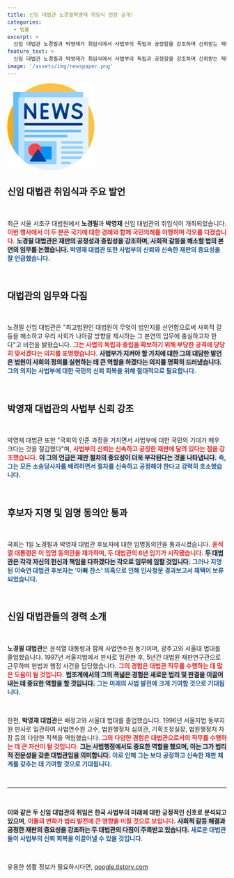 ```yaml
---
title: 신임 대법관 노경필박영재 취임식 현장 공개!
categories:
  - 법률
excerpt: >
  신임 대법관 노경필과 박영재가 취임식에서 사법부의 독립과 공정함을 강조하며 신뢰받는 재판을 다짐했다. 이들에 대한 기대와 의혹 속에서 새로운 시대의 법원 방향이 주목받는다.
feature_text: >
  신임 대법관 노경필과 박영재가 취임식에서 사법부의 독립과 공정함을 강조하며 신뢰받는 재판을 다짐했다. 이들에 대한 기대와 의혹 속에서 새로운 시대의 법원 방향이 주목받는다.
image: '/assets/img/newspaper.png'
---
```


<p><img src="/assets/img/newspaper.png" alt="kimp 속보" /></p>

<h2 data-ke-size="size26">신임 대법관 취임식과 주요 발언</h2>

<p data-ke-size="size16">&nbsp;</p> 

<p>최근 서울 서초구 대법원에서 <strong>노경필</strong>과 <strong>박영재</strong> 신임 대법관의 취임식이 개최되었습니다. <b><span style="color: #ee2323;">이번 행사에서 이 두 분은 국기에 대한 경례와 함께 국민의례를 이행하며 각오를 다졌습니다.</span></b> <b><span style="background-color: #21538527;">노경필 대법관은 재판의 공정성과 중립성을 강조하며, 사회적 갈등을 해소할 법의 본연의 임무를 논했습니다.</span></b> <b><span style="color: #1a5490;">박영재 대법관 또한 사법부의 신뢰와 신속한 재판의 중요성을 잘 언급했습니다.</span></b></p>

<p data-ke-size="size16">&nbsp;</p> 

<h2 data-ke-size="size26">대법관의 임무와 다짐</h2>

<p data-ke-size="size16">&nbsp;</p>

<p>노경필 신임 대법관은 "최고법원인 대법원이 무엇이 법인지를 선언함으로써 사회적 갈등을 해소하고 우리 사회가 나아갈 방향을 제시하는 그 본연의 임무에 충실하고자 한다"고 비전을 밝혔습니다. <b><span style="color: #ee2323;">그는 사법의 독립과 중립을 확보하기 위해 부당한 공격에 당당히 맞서겠다는 의지를 표명했습니다.</span></b> <b><span style="background-color: #21538527;">사법부가 지켜야 할 가치에 대한 그의 대담한 발언은 법원이 사회의 정의를 실현하는 데 큰 역할을 하겠다는 의지를 명확히 드러냈습니다.</span></b> <b><span style="color: #1a5490;">그의 의지는 사법부에 대한 국민의 신뢰 회복을 위해 절대적으로 필요합니다.</span></b></p>

<p data-ke-size="size16">&nbsp;</p> 

<h2 data-ke-size="size26">박영재 대법관의 사법부 신뢰 강조</h2>

<p data-ke-size="size16">&nbsp;</p>

<p>박영재 대법관 또한 "국회의 인준 과정을 거치면서 사법부에 대한 국민의 기대가 매우 크다는 것을 절감했다"며, <b><span style="color: #ee2323;">사법부의 신뢰는 신속하고 공정한 재판에 달려 있다는 점을 강조했습니다.</span></b> <b><span style="background-color: #21538527;">이 그의 언급은 재판 절차의 중요성이 더욱 부각된다는 것을 나타냅니다.</span></b> <b><span style="color: #1a5490;">즉, 그는 모든 소송당사자를 배려하면서 절차를 신속하고 공정해야 한다고 강력히 호소했습니다.</span></b></p>

<p data-ke-size="size16">&nbsp;</p> 

<h2 data-ke-size="size26">후보자 지명 및 임명 동의안 통과</h2>

<p data-ke-size="size16">&nbsp;</p>

<p>국회는 1일 노경필과 박영재 대법관 후보자에 대한 임명동의안을 통과시켰습니다. <b><span style="color: #ee2323;">윤석열 대통령은 이 임명 동의안을 재가하며, 두 대법관의 6년 임기가 시작됐습니다.</span></b> <b><span style="background-color: #21538527;">두 대법관은 각각 자신의 헌신과 책임을 다하겠다는 각오로 임무에 임할 것입니다.</span></b> <b><span style="color: #1a5490;">그러나 지명된 이숙연 대법관 후보자는 '아빠 찬스' 의혹으로 인해 인사청문 경과보고서 채택이 보류되었습니다.</span></b></p>

<p data-ke-size="size16">&nbsp;</p> 

<h2 data-ke-size="size26">신임 대법관들의 경력 소개</h2>

<p data-ke-size="size16">&nbsp;</p>

<p><strong>노경필 대법관</strong>은 윤석열 대통령과 함께 사법연수원 동기이며, 광주고와 서울대 법대를 졸업했습니다. 1997년 서울지법에서 판사로 임관한 후, 5년간 대법원 재판연구관으로 근무하며 헌법과 행정 사건을 담당했습니다. <b><span style="color: #ee2323;">그의 경험은 대법관 직무를 수행하는 데 많은 도움이 될 것입니다.</span></b> <b><span style="background-color: #21538527;">법조계에서의 그의 폭넓은 경험은 새로운 법리 및 판결을 이끌어내는 데 중요한 역할을 할 것입니다.</span></b> <b><span style="color: #1a5490;">그는 미래의 사법 발전에 크게 기여할 것으로 기대됩니다.</span></b></p>

<p data-ke-size="size16">&nbsp;</p> 

<p>한편, <strong>박영재 대법관</strong>은 배정고와 서울대 법대를 졸업했습니다. 1996년 서울지법 동부지원 판사로 임관하여 사법연수원 교수, 법원행정처 심의관, 기획조정실장, 법원행정처 차장 등의 다양한 직책을 역임했습니다. <b><span style="color: #ee2323;">그의 다양한 경험은 대법관으로서의 직무를 수행하는 데 큰 자산이 될 것입니다.</span></b> <b><span style="background-color: #21538527;">그는 사법행정에서도 중요한 역할을 했으며, 이는 그가 법리적 전문성을 갖춘 대법관임을 의미합니다.</span></b> <b><span style="color: #1a5490;">이로 인해 그는 보다 공정하고 신속한 재판 체계를 갖추는 데 기여할 것으로 기대됩니다.</span></b></p>

<p data-ke-size="size16">&nbsp;</p> 

<hr>

<p data-ke-size="size16">&nbsp;</p>

<p><strong>이와 같은 두 신임 대법관의 취임은 한국 사법부의 미래에 대한 긍정적인 신호로 분석되고 있으며</strong>, <b><span style="color: #ee2323;">이들의 변화가 법리 발전에 큰 영향을 미칠 것으로 보입니다.</span></b> <b><span style="background-color: #21538527;">사회적 갈등 해결과 공정한 재판의 중요성을 강조하는 두 대법관의 다짐이 주목받고 있습니다.</span></b> <b><span style="color: #1a5490;">새로운 대법관들이 사법부의 신뢰 회복을 이끌어낼 수 있을 것입니다.</span></b> </p>

<p data-ke-size="size16">&nbsp;</p>
유용한 생활 정보가 필요하시다면, <a href="https://qoogle.tistory.com" rel="dofollow">qoogle.tistory.com</a>


